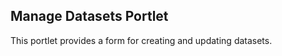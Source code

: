 Manage Datasets Portlet
---------------

This portlet provides a form for creating and updating datasets.